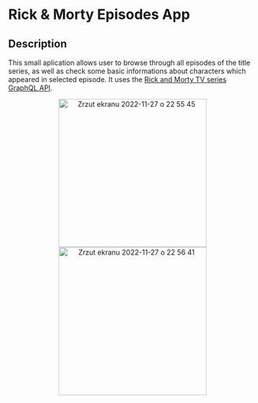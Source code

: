 # Rick & Morty Episodes App

## Description
  This small aplication allows user to browse through all episodes of the title series, as well as check some basic informations about characters which appeared in selected episode. 
  It uses the [Rick and Morty TV series GraphQL API](https://rickandmortyapi.com/documentation/#graphql).
 
<p float="left" align="center">
  <img width="300" alt="Zrzut ekranu 2022-11-27 o 22 55 45" src="https://user-images.githubusercontent.com/74315304/204161928-a5f58ae7-541b-4b44-a2c3-a20f096bfb59.png">
  <img width="300" alt="Zrzut ekranu 2022-11-27 o 22 56 41" src="https://user-images.githubusercontent.com/74315304/204161932-b18463f2-687d-45cd-9f15-b1d59178ae6b.png">
</p> 
